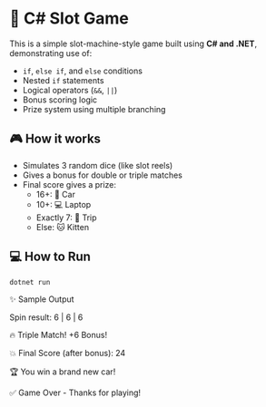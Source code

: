 # 🎰 C# Slot Game

This is a simple slot-machine-style game built using **C# and .NET**, demonstrating use of:
- `if`, `else if`, and `else` conditions
- Nested `if` statements
- Logical operators (`&&`, `||`)
- Bonus scoring logic
- Prize system using multiple branching

## 🎮 How it works

- Simulates 3 random dice (like slot reels)
- Gives a bonus for double or triple matches
- Final score gives a prize:
  - 16+: 🚗 Car
  - 10+: 💻 Laptop
  - Exactly 7: 🌴 Trip
  - Else: 🐱 Kitten

## 💻 How to Run

```bash
dotnet run
```

✨ Sample Output

Spin result: 6 | 6 | 6

🔥 Triple Match! +6 Bonus!

💥 Final Score (after bonus): 24

🏆 You win a brand new car!

✅ Game Over - Thanks for playing!


